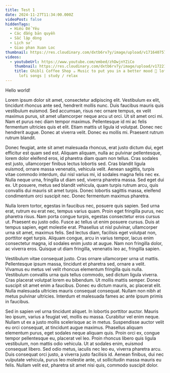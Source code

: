 ```yaml
---
title: Test 1
date: 2024-11-27T11:34:00.000Z
videoPost: false
hiddenTags:
  - Hiểu Để Yêu
  - Các đấng bản quyền
  - Sắc lập dòng
  - Lịch sử
  - Giao phan Xuan Loc
thumbnail: https://res.cloudinary.com/dxtb6rv7y/image/upload/v1716407579/cld-sample-5.jpg
videos:
  - youtubeUrl: https://www.youtube.com/embed/zhDwjnYZiCo
    thumbnail: https://res.cloudinary.com/dxtb6rv7y/image/upload/v1722133167/maxresdefault_n0yeqb.jpg
    title: Ghibli Coffee Shop ☕️ Music to put you in a better mood 🌿 lofi hip hop -
      lofi songs | study / relax
---
```

Hello world!

   Lorem ipsum dolor sit amet, consectetur adipiscing elit. Vestibulum ex elit, tincidunt rhoncus ante sed, hendrerit mollis nunc. Duis faucibus mauris quis vestibulum euismod. Sed accumsan, risus nec ornare tempus, ex velit maximus purus, sit amet ullamcorper neque arcu ut orci. Ut sit amet orci mi. Nam et purus nec diam tempor maximus. Pellentesque id mi ac felis fermentum ultricies quis et elit. Etiam mattis ut ligula id volutpat. Donec nec hendrerit augue. Donec at viverra velit. Donec eu mollis mi. Praesent rutrum rutrum blandit.

   Donec feugiat, ante sit amet malesuada rhoncus, erat justo dictum dui, eget efficitur est quam sed est. Aliquam aliquam, nulla ac pulvinar pellentesque, lorem dolor eleifend eros, id pharetra diam quam non tellus. Cras sodales est justo, ullamcorper finibus lectus lobortis sed. Cras blandit ligula euismod, ornare massa venenatis, vehicula velit. Aenean sagittis, turpis vitae commodo interdum, dui nisl varius mi, id sodales magna felis nec ex. Nulla neque urna, fringilla ut diam sed, viverra pharetra massa. Sed eget dui ex. Ut posuere, metus sed blandit vehicula, quam turpis rutrum arcu, quis convallis dui mauris sit amet turpis. Donec lobortis sagittis massa, eleifend condimentum orci suscipit nec. Donec fermentum maximus pharetra.

Nulla lorem tortor, egestas in faucibus nec, posuere quis sapien. Sed urna erat, rutrum eu erat nec, tempus varius quam. Proin eget fringilla purus, nec pharetra risus. Nam porta congue turpis, egestas consectetur eros cursus ut. Praesent eu justo odio. Fusce ac tellus ut enim posuere cursus. Duis at tempus sapien, eget molestie erat. Phasellus ut nisl pulvinar, ullamcorper urna sit amet, maximus felis. Sed lectus diam, facilisis eget volutpat non, porttitor eget turpis. Aliquam congue, arcu in varius tempor, lacus enim consectetur magna, id sodales enim justo at augue. Nam non fringilla dolor, ac viverra eros. Quisque ut diam fringilla, venenatis leo ac, fringilla sapien.

Vestibulum vitae consequat justo. Cras ornare ullamcorper urna ut mattis. Pellentesque ipsum massa, tincidunt et pharetra sed, ornare a velit. Vivamus eu metus vel velit rhoncus elementum fringilla quis nulla. Vestibulum convallis urna quis tellus commodo, sed dictum ligula viverra. Cras placerat volutpat lorem eu bibendum. Ut mollis mattis semper. Donec suscipit sit amet enim a faucibus. Donec eu dictum mauris, ac placerat elit. Nulla malesuada ultricies mauris consequat consequat. Nullam non nibh at metus pulvinar ultricies. Interdum et malesuada fames ac ante ipsum primis in faucibus.

Sed in sapien vel urna tincidunt aliquet. In lobortis porttitor auctor. Mauris leo ipsum, varius a feugiat vel, mollis eu massa. Curabitur vel enim neque. Nullam ut ex a justo mollis scelerisque ac in metus. Suspendisse auctor velit eu orci consequat, at tincidunt augue maximus. Phasellus aliquam elementum purus, eget sodales neque aliquam quis. Proin orci ex, congue tempor pellentesque eu, placerat vel leo. Proin rhoncus libero quis ligula vestibulum, non mattis odio vehicula. Ut at sodales enim, euismod consequat libero. Sed odio metus, iaculis nec leo eu, viverra pharetra arcu. Duis consequat orci justo, a viverra justo facilisis id. Aenean finibus, dui nec vulputate vehicula, purus leo molestie ante, ut sollicitudin massa mauris eu felis. Nullam velit est, pharetra sit amet nisi quis, commodo suscipit dolor.
